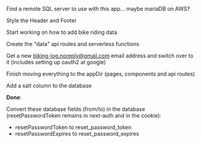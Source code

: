 Find a remote SQL server to use with this app... maybe mariaDB on AWS?

Style the Header and Footer

Start working on how to add bike riding data

Create the "data" api routes and serverless functions

Get a new biking-log.noreply@gmail.com email address and switch over to it (includes setting up oauth2 at google)

Finish moving everything to the appDir (pages, components and api routes)

Add a salt column to the database

**Done**:

Convert these database fields (from/to) in the database (resetPasswordToken remains in next-auth and in the cookie):

-   resetPasswordToken to reset_password_token
-   resetPasswordExpires to reset_password_expires
